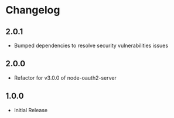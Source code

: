 # Changelog

## 2.0.1
* Bumped dependencies to resolve security vulnerabilities issues

## 2.0.0
* Refactor for v3.0.0 of node-oauth2-server

## 1.0.0
* Initial Release
